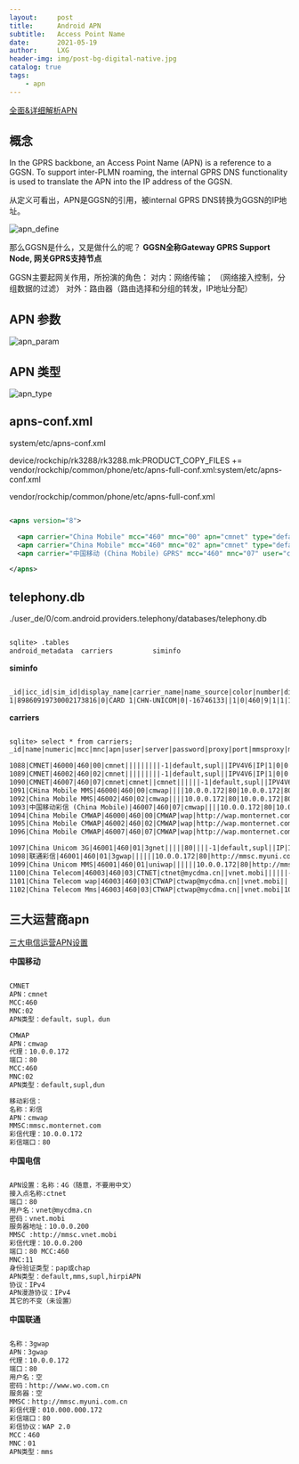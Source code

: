 ```yaml
---
layout:     post
title:      Android APN
subtitle:   Access Point Name
date:       2021-05-19
author:     LXG
header-img: img/post-bg-digital-native.jpg
catalog: true
tags:
    - apn
---
```


[全面&详细解析APN](https://blog.csdn.net/GentelmanTsao/article/details/103234535)

## 概念

In the GPRS backbone, an Access Point Name (APN) is a reference to a GGSN. To support inter-PLMN roaming, the internal GPRS DNS functionality is used to translate the APN into the IP address of the GGSN.

从定义可看出，APN是GGSN的引用，被internal GPRS DNS转换为GGSN的IP地址。

![apn_define](/images/android/apn/apn_define.png)

那么GGSN是什么，又是做什么的呢？
**GGSN全称Gateway GPRS Support Node, 网关GPRS支持节点**

GGSN主要起网关作用，所扮演的角色：
对内：网络传输； （网络接入控制，分组数据的过滤）
对外：路由器（路由选择和分组的转发，IP地址分配）

## APN 参数

![apn_param](/images/android/apn/apn_param.png)

## APN 类型

![apn_type](/images/android/apn/apn_type.png)

## apns-conf.xml

system/etc/apns-conf.xml

device/rockchip/rk3288/rk3288.mk:PRODUCT_COPY_FILES += vendor/rockchip/common/phone/etc/apns-full-conf.xml:system/etc/apns-conf.xml

vendor/rockchip/common/phone/etc/apns-full-conf.xml

```xml

<apns version="8">

  <apn carrier="China Mobile" mcc="460" mnc="00" apn="cmnet" type="default,supl" />
  <apn carrier="China Mobile" mcc="460" mnc="02" apn="cmnet" type="default,supl" />
  <apn carrier="中国移动 (China Mobile) GPRS" mcc="460" mnc="07" user="cmnet" password="cmnet" apn="cmnet" type="default,supl" />

</apns>

```

## telephony.db

./user_de/0/com.android.providers.telephony/databases/telephony.db

```txt

sqlite> .tables
android_metadata  carriers          siminfo 

```

**siminfo**

```txt

_id|icc_id|sim_id|display_name|carrier_name|name_source|color|number|display_number_format|data_roaming|mcc|mnc|enable_cmas_extreme_threat_alerts|enable_cmas_severe_threat_alerts|enable_cmas_amber_alerts|enable_emergency_alerts|alert_sound_duration|alert_reminder_interval|enable_alert_vibrate|enable_alert_speech|enable_etws_test_alerts|enable_channel_50_alerts|enable_cmas_test_alerts|show_cmas_opt_out_dialog
1|89860919730002173816|0|CARD 1|CHN-UNICOM|0|-16746133||1|0|460|9|1|1|1|1|4|0|1|1|0|1|0|1

```

**carriers**

```txt

sqlite> select * from carriers;
_id|name|numeric|mcc|mnc|apn|user|server|password|proxy|port|mmsproxy|mmsport|mmsc|authtype|type|current|protocol|roaming_protocol|carrier_enabled|bearer|bearer_bitmask|mvno_type|mvno_match_data|sub_id|profile_id|modem_cognitive|max_conns|wait_time|max_conns_time|mtu|edited|user_visible

1088|CMNET|46000|460|00|cmnet|||||||||-1|default,supl||IPV4V6|IP|1|0|0|||-1|0|0|0|0|0|0|0|1
1089|CMNET|46002|460|02|cmnet|||||||||-1|default,supl||IPV4V6|IP|1|0|0|||-1|0|0|0|0|0|0|0|1
1090|CMNET|46007|460|07|cmnet|cmnet||cmnet||||||-1|default,supl||IPV4V6|IP|1|0|0|||-1|0|0|0|0|0|0|0|1
1091|CHina Mobile MMS|46000|460|00|cmwap||||10.0.0.172|80|10.0.0.172|80|http://mmsc.monternet.com|-1|mms||IP|IP|1|0|0|||-1|0|0|0|0|0|0|0|1
1092|China Mobile MMS|46002|460|02|cmwap||||10.0.0.172|80|10.0.0.172|80|http://mmsc.monternet.com|-1|mms||IP|IP|1|0|0|||-1|0|0|0|0|0|0|0|1
1093|中国移动彩信 (China Mobile)|46007|460|07|cmwap||||10.0.0.172|80|10.0.0.172|80|http://mmsc.monternet.com|-1|mms||IP|IP|1|0|0|||-1|0|0|0|0|0|0|0|1
1094|China Mobile CMWAP|46000|460|00|CMWAP|wap|http://wap.monternet.com|wap|10.0.0.172|80|10.0.0.172|80|http://mmsc.monternet.com|-1|default||IP|IP|1|0|0|||-1|0|0|0|0|0|0|0|1
1095|China Mobile CMWAP|46002|460|02|CMWAP|wap|http://wap.monternet.com|wap|10.0.0.172|80|10.0.0.172|80|http://mmsc.monternet.com|-1|default||IP|IP|1|0|0|||-1|0|0|0|0|0|0|0|1
1096|China Mobile CMWAP|46007|460|07|CMWAP|wap|http://wap.monternet.com|wap|10.0.0.172|80|10.0.0.172|80|http://mmsc.monternet.com|-1|default||IP|IP|1|0|0|||-1|0|0|0|0|0|0|0|1

1097|China Unicom 3G|46001|460|01|3gnet|||||80||||-1|default,supl||IP|IP|1|0|0|||-1|0|0|0|0|0|0|0|1
1098|联通彩信|46001|460|01|3gwap||||||10.0.0.172|80|http://mmsc.myuni.com.cn|-1|mms||IP|IP|1|0|0|||-1|0|0|0|0|0|0|0|1
1099|China Unicom MMS|46001|460|01|uniwap||||||10.0.0.172|80|http://mmsc.myuni.com.cn|-1|mms||IP|IP|1|0|0|||-1|0|0|0|0|0|0|0|1
1100|China Telecom|46003|460|03|CTNET|ctnet@mycdma.cn||vnet.mobi||||||-1|default||IP|IP|1|0|0|||-1|0|0|0|0|0|0|0|1
1101|China Telecom wap|46003|460|03|CTWAP|ctwap@mycdma.cn||vnet.mobi|||10.0.0.200|80|http://mmsc.vnet.mobi|-1|default||IP|IP|1|0|0|||-1|0|0|0|0|0|0|0|1
1102|China Telecom Mms|46003|460|03|CTWAP|ctwap@mycdma.cn||vnet.mobi|10.0.0.200|80|10.0.0.200|80|http://mmsc.vnet.mobi|-1|mms||IP|IP|1|0|0|||-1|0|0|0|0|0|0|0|1

```

## 三大运营商apn

[三大电信运营APN设置](https://www.jianshu.com/p/8af304a15892)

**中国移动**

```txt

CMNET
APN：cmnet
MCC:460
MNC:02
APN类型：default，supl，dun

CMWAP
APN：cmwap
代理：10.0.0.172
端口：80
MCC:460
MNC:02
APN类型：default,supl,dun

移动彩信：
名称：彩信
APN：cmwap
MMSC:mmsc.monternet.com
彩信代理：10.0.0.172
彩信端口：80

```

**中国电信**

```txt

APN设置：名称：4G（随意，不要用中文）
接入点名称:ctnet
端口：80
用户名：vnet@mycdma.cn
密码：vnet.mobi
服务器地址：10.0.0.200
MMSC :http://mmsc.vnet.mobi
彩信代理：10.0.0.200
端口：80 MCC:460
MNC:11
身份验证类型：pap或chap
APN类型：default,mms,supl,hirpiAPN
协议：IPv4
APN漫游协议：IPv4
其它的不变（未设置）

```

**中国联通**

```txt

名称：3gwap
APN：3gwap
代理：10.0.0.172
端口：80
用户名：空
密码：http://www.wo.com.cn
服务器：空
MMSC：http://mmsc.myuni.com.cn
彩信代理：010.000.000.172
彩信端口：80
彩信协议：WAP 2.0
MCC：460
MNC：01
APN类型：mms

```




